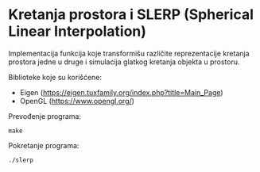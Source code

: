 # Kretanja prostora i SLERP (Spherical Linear Interpolation)
Implementacija funkcija koje transformišu različite reprezentacije kretanja prostora 
jedne u druge i simulacija glatkog kretanja objekta u prostoru.

Biblioteke koje su korišćene:
  - Eigen  (https://eigen.tuxfamily.org/index.php?title=Main_Page)
  - OpenGL (https://www.opengl.org/)

Prevođenje programa:
```
make
```

Pokretanje programa:
```
./slerp
```
